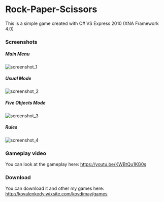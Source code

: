 # Rock-Paper-Scissors
This is a simple game created with C# VS Express 2010 (XNA Framework 4.0)

### Screenshots
##### Main Menu
![screenshot_1](https://cloud.githubusercontent.com/assets/26466644/24862943/22787738-1dff-11e7-8da7-b98fcc1c6d4f.png)

##### Usual Mode
![screenshot_2](https://cloud.githubusercontent.com/assets/26466644/24862944/227b3806-1dff-11e7-956f-3fbc4d43ee5d.png)

##### Five Objects Mode
![screenshot_3](https://cloud.githubusercontent.com/assets/26466644/24862946/227cd5e4-1dff-11e7-84fd-9431edef8561.png)

##### Rules
![screenshot_4](https://cloud.githubusercontent.com/assets/26466644/24862945/227c1258-1dff-11e7-8fb5-e9a577eb7073.png)

### Gameplay video
You can look at the gameplay here: https://youtu.be/KWBtQu1KG0s

### Download
You can download it and other my games here: http://kovalenkody.wixsite.com/kovdimay/games
